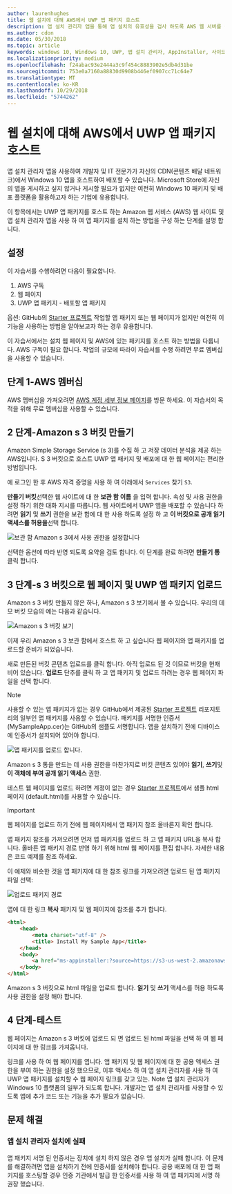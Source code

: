 ```yaml
---
author: laurenhughes
title: 웹 설치에 대해 AWS에서 UWP 앱 패키지 호스트
description: 앱 설치 관리자 앱을 통해 앱 설치의 유효성을 검사 하도록 AWS 웹 서버를 설정 하는 것에 대 한 자습서
ms.author: cdon
ms.date: 05/30/2018
ms.topic: article
keywords: windows 10, Windows 10, UWP, 앱 설치 관리자, AppInstaller, 사이드 로드, 관련 AWS 설정, 선택적 패키지
ms.localizationpriority: medium
ms.openlocfilehash: f24abac93e2444a3c9f454c8883902e5db4d31be
ms.sourcegitcommit: 753e0a7160a88830d9908b446ef0907cc71c64e7
ms.translationtype: MT
ms.contentlocale: ko-KR
ms.lasthandoff: 10/29/2018
ms.locfileid: "5744262"
---
```

# <a name="hosting-uwp-app-packages-on-aws-for-web-install"></a>웹 설치에 대해 AWS에서 UWP 앱 패키지 호스트

앱 설치 관리자 앱을 사용하여 개발자 및 IT 전문가가 자신의 CDN(콘텐츠 배달 네트워크)에서 Windows 10 앱을 호스트하여 배포할 수 있습니다. Microsoft Store에 자신의 앱을 게시하고 싶지 않거나 게시할 필요가 없지만 여전히 Windows 10 패키지 및 배포 플랫폼을 활용하고자 하는 기업에 유용합니다.

이 항목에서는 UWP 앱 패키지를 호스트 하는 Amazon 웹 서비스 (AWS) 웹 사이트 및 앱 설치 관리자 앱을 사용 하 여 앱 패키지를 설치 하는 방법을 구성 하는 단계를 설명 합니다.

## <a name="setup"></a>설정

이 자습서를 수행하려면 다음이 필요합니다.
 
1. AWS 구독 
2. 웹 페이지
3. UWP 앱 패키지 - 배포할 앱 패키지

옵션: GitHub의 [Starter 프로젝트](https://github.com/AppInstaller/MySampleWebApp) 작업할 앱 패키지 또는 웹 페이지가 없지만 여전히 이 기능을 사용하는 방법을 알아보고자 하는 경우 유용합니다.

이 자습서에서는 설치 웹 페이지 및 AWS에 있는 패키지를 호스트 하는 방법을 다룹니다. AWS 구독이 필요 합니다. 작업의 규모에 따라이 자습서를 수행 하려면 무료 멤버십을 사용할 수 있습니다. 

## <a name="step-1---aws-membership"></a>단계 1-AWS 멤버십
AWS 멤버십을 가져오려면 [AWS 계정 세부 정보 페이지](https://aws.amazon.com/free/)를 방문 하세요. 이 자습서의 목적을 위해 무료 멤버십을 사용할 수 있습니다.

## <a name="step-2---create-an-amazon-s3-bucket"></a>2 단계-Amazon s 3 버킷 만들기

Amazon Simple Storage Service (s 3)를 수집 하 고 저장 데이터 분석을 제공 하는 AWS입니다. S 3 버킷으로 호스트 UWP 앱 패키지 및 배포에 대 한 웹 페이지는 편리한 방법입니다. 

에 로그인 한 후 AWS 자격 증명을 사용 하 여 아래에서 `Services` 찾기 `S3`. 

**만들기 버킷**선택한 웹 사이트에 대 한 **보관 함 이름** 을 입력 합니다. 속성 및 사용 권한을 설정 하기 위한 대화 지시를 따릅니다. 웹 사이트에서 UWP 앱을 배포할 수 있습니다 하려면 **읽기** 및 **쓰기** 권한을 보관 함에 대 한 사용 하도록 설정 하 고 **이 버킷으로 공개 읽기 액세스를 허용을**선택 합니다.

![보관 함 Amazon s 3에서 사용 권한을 설정합니다](images/aws-permissions.png) 

선택한 옵션에 따라 반영 되도록 요약을 검토 합니다. 이 단계를 완료 하려면 **만들기 통** 클릭 합니다. 

## <a name="step-3---upload-uwp-app-package-and-web-pages-to-an-s3-bucket"></a>3 단계-s 3 버킷으로 웹 페이지 및 UWP 앱 패키지 업로드

Amazon s 3 버킷 만들지 않은 하나, Amazon s 3 보기에서 볼 수 있습니다. 우리의 데모 버킷 모습의 예는 다음과 같습니다.

![Amazon s 3 버킷 보기](images/aws-post-create.png)

이제 우리 Amazon s 3 보관 함에서 호스트 하 고 싶습니다 웹 페이지와 앱 패키지를 업로드할 준비가 되었습니다. 

새로 만든된 버킷 콘텐츠 업로드를 클릭 합니다. 아직 업로드 된 것 이므로 버킷을 현재 비어 있습니다. **업로드** 단추를 클릭 하 고 앱 패키지 및 업로드 하려는 경우 웹 페이지 파일을 선택 합니다.

> [!NOTE]
> 사용할 수 있는 앱 패키지가 없는 경우 GitHub에서 제공된 [Starter 프로젝트](https://github.com/AppInstaller/MySampleWebApp) 리포지토리의 일부인 앱 패키지를 사용할 수 있습니다. 패키지를 서명한 인증서(MySampleApp.cer)는 GitHub의 샘플도 서명합니다. 앱을 설치하기 전에 디바이스에 인증서가 설치되어 있어야 합니다.

![앱 패키지를 업로드 합니다.](images/aws-upload-package.png)

Amazon s 3 통을 만드는 데 사용 권한을 마찬가지로 버킷 콘텐츠 있어야 **읽기**, **쓰기**및 **이 객체에 부여 공개 읽기 액세스** 권한.

테스트 웹 페이지를 업로드 하려면 계정이 없는 경우 [Starter 프로젝트](https://github.com/AppInstaller/MySampleWebApp/blob/master/MySampleWebApp/default.html)에서 샘플 html 페이지 (default.html)를 사용할 수 있습니다.

> [!IMPORTANT]
> 웹 페이지를 업로드 하기 전에 웹 페이지에서 앱 패키지 참조 올바른지 확인 합니다. 

앱 패키지 참조를 가져오려면 먼저 앱 패키지를 업로드 하 고 앱 패키지 URL을 복사 합니다. 올바른 앱 패키지 경로 반영 하기 위해 html 웹 페이지를 편집 합니다. 자세한 내용은 코드 예제를 참조 하세요. 

이 예제와 비슷한 것을 앱 패키지에 대 한 참조 링크를 가져오려면 업로드 된 앱 패키지 파일 선택:

![업로드 패키지 경로](images/aws-package-path.png)

앱에 대 한 링크 **복사** 패키지 및 웹 페이지에 참조를 추가 합니다. 

```html
<html>
    <head>
        <meta charset="utf-8" />
        <title> Install My Sample App</title>
    </head>
    <body>
        <a href="ms-appinstaller:?source=https://s3-us-west-2.amazonaws.com/appinstaller-aws-demo/MySampleApp.appxbundle"> Install My Sample App</a>
    </body>
</html>
```
Amazon s 3 버킷으로 html 파일을 업로드 합니다. **읽기** 및 **쓰기** 액세스를 허용 하도록 사용 권한을 설정 해야 합니다.

## <a name="step-4---test"></a>4 단계-테스트

웹 페이지는 Amazon s 3 버킷에 업로드 되 면 업로드 된 html 파일을 선택 하 여 웹 페이지에 대 한 링크를 가져옵니다.

링크를 사용 하 여 웹 페이지를 엽니다. 앱 패키지 및 웹 페이지에 대 한 공용 액세스 권한을 부여 하는 권한을 설정 했으므로, 이후 액세스 하 여 앱 설치 관리자를 사용 하 여 UWP 앱 패키지를 설치할 수 웹 페이지 링크를 갖고 있는. Note 앱 설치 관리자가 Windows 10 플랫폼의 일부가 되도록 합니다. 개발자는 앱 설치 관리자를 사용할 수 있도록 앱에 추가 코드 또는 기능을 추가 필요가 없습니다. 

## <a name="troubleshooting"></a>문제 해결

### <a name="app-installer-fails-to-install"></a>앱 설치 관리자 설치에 실패 

앱 패키지 서명 된 인증서는 장치에 설치 하지 않은 경우 앱 설치가 실패 합니다. 이 문제를 해결하려면 앱을 설치하기 전에 인증서를 설치해야 합니다. 공용 배포에 대 한 앱 패키지를 호스팅할 경우 인증 기관에서 발급 한 인증서를 사용 하 여 앱 패키지에 서명 하 권장 했습니다. 


